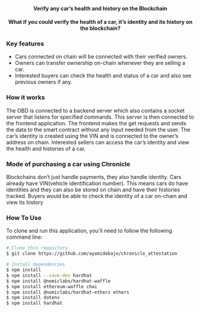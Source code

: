 
<h4 align="center">Verify any car’s health and history on the Blockchain </h4>

<h4 align="center"> What if you could verify the health of a car, it’s identity and its history on the blockchain? </h4>

### Key features

- Cars connected on chain will be connected with their verified owners. 
- Owners can transfer ownership on-chain whenever they are selling a car. 
- Interested buyers can check the health and status of a car and also see previous owners if any.

### How it works

The OBD is connected to a backend server which also contains a socket server that listens for specified commands. This server is then connected to the frontend application. The frontend makes the get requests and sends the data to the smart contract without any input needed from the user. The car’s identity is created using the VIN and is connected to the owner’s address on chain.
Interested sellers can access the car’s identity and view the health and histories of a car. 

### Mode of purchasing a car using Chronicle

Blockchains don’t just handle payments, they also handle identity. Cars already have VIN(vehicle identification number). This means cars do have identities and they can also be stored on chain and have their histories tracked.  Buyers would be able to check the identity of a car on-chain and view its history

### How To Use

To clone and run this application, you'll need to follow the following command line:

```bash
# Clone this repository
$ git clone https://github.com/ayomidebajo/chronicle_attestation 

# Install dependencies
$ npm install
$ npm install --save-dev hardhat
$ npm install @nomiclabs/hardhat-waffle
$ npm install ethereum-waffle chai
$ npm install @nomiclabs/hardhat-ethers ethers
$ npm install dotenv
$ npm install hardhat

```



